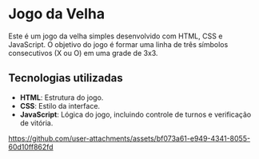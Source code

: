 # Jogo da Velha

Este é um jogo da velha simples desenvolvido com HTML, CSS e JavaScript. O objetivo do jogo é formar uma linha de três símbolos consecutivos (X ou O) em uma grade de 3x3.

## Tecnologias utilizadas

- **HTML**: Estrutura do jogo.
- **CSS**: Estilo da interface.
- **JavaScript**: Lógica do jogo, incluindo controle de turnos e verificação de vitória.

https://github.com/user-attachments/assets/bf073a61-e949-4341-8055-60d10ff862fd
